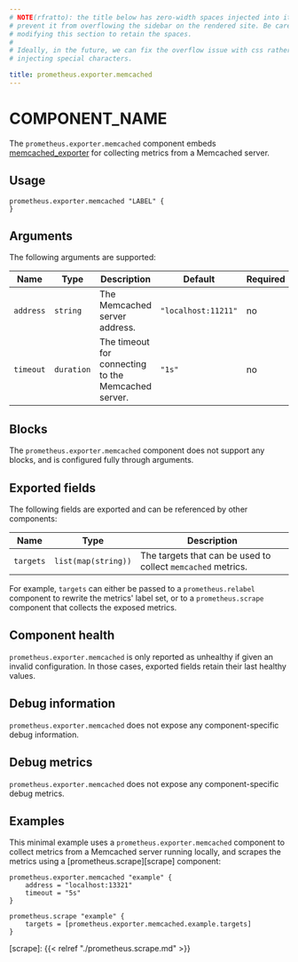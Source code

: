 ```yaml
---
# NOTE(rfratto): the title below has zero-width spaces injected into it to
# prevent it from overflowing the sidebar on the rendered site. Be careful when
# modifying this section to retain the spaces.
#
# Ideally, in the future, we can fix the overflow issue with css rather than
# injecting special characters.

title: prometheus.exporter.memcached
---
```


# COMPONENT_NAME
The `prometheus.exporter.memcached` component embeds
[memcached_exporter](https://github.com/prometheus/memcached_exporter) for collecting metrics from a Memcached server.

## Usage
```river
prometheus.exporter.memcached "LABEL" {
}
```

## Arguments
The following arguments are supported:

Name             | Type       | Description                                         | Default               | Required |
---------------- | ---------- | --------------------------------------------------- | --------------------- | -------- |
`address`        | `string`   | The Memcached server address.                       | `"localhost:11211"`   | no       |
`timeout`        | `duration` | The timeout for connecting to the Memcached server. | `"1s"`                | no       |

## Blocks
The `prometheus.exporter.memcached` component does not support any blocks, and is configured 
fully through arguments.

## Exported fields
The following fields are exported and can be referenced by other components:

Name      | Type                | Description
--------- | ------------------- | -----------
`targets` | `list(map(string))` | The targets that can be used to collect `memcached` metrics.

For example, `targets` can either be passed to a `prometheus.relabel`
component to rewrite the metrics' label set, or to a `prometheus.scrape`
component that collects the exposed metrics.

## Component health
`prometheus.exporter.memcached` is only reported as unhealthy if given
an invalid configuration. In those cases, exported fields retain their last
healthy values.

## Debug information
`prometheus.exporter.memcached` does not expose any component-specific
debug information.

## Debug metrics
`prometheus.exporter.memcached` does not expose any component-specific
debug metrics.

## Examples
This minimal example uses a `prometheus.exporter.memcached` component to collect metrics from a Memcached
server running locally, and scrapes the metrics using a [prometheus.scrape][scrape] component:

```river
prometheus.exporter.memcached "example" {
    address = "localhost:13321"
    timeout = "5s"
}

prometheus.scrape "example" {
    targets = [prometheus.exporter.memcached.example.targets]
}
```

[scrape]: {{< relref "./prometheus.scrape.md" >}}
